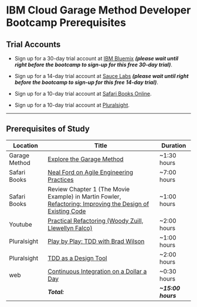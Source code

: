 # IBM Cloud Garage Method Developer Bootcamp Prerequisites

## Trial Accounts

* Sign up for a 30-day trial account at [IBM Bluemix](https://console.ng.bluemix.net/registration/) **_(please wait until right before the bootcamp to sign-up for this free 30-day trial)_**.

* Sign up for a 14-day trial account at [Sauce Labs](https://saucelabs.com/signup/trial/) **_(please wait until right before the bootcamp to sign-up for this free 14-day trial)_**.

* Sign up for a 10-day trial account at [Safari Books Online](https://www.safaribooksonline.com/register/).

* Sign up for a 10-day trial account at [Pluralsight](https://billing.pluralsight.com/individual/checkout/account-details?sku=IND-M-PLUS-FT).

___

## Prerequisites of Study

|Location|Title|Duration|
|--------|-----|--------|
|Garage Method|[Explore the Garage Method](https://www.ibm.com/devops/method/content/course/explore_garage_method#0)|~1:30 hours|
|Safari Books|[Neal Ford on Agile Engineering Practices](https://www.safaribooksonline.com/library/view/neal-ford-on/9781449314439/)|~7:00 hours|
|Safari Books|Review Chapter 1 (The Movie Example) in Martin Fowler, [Refactoring:  Improving the Design of Existing Code](https://www.safaribooksonline.com/library/view/refactoring-improving-the/0201485672/ch01.html)|~1:00 hours|
|Youtube|[Practical Refactoring (Woody Zuill, Llewellyn Falco)](https://www.youtube.com/watch?v=aWiwDdx_rdo)|~2:00 hours|
|Pluralsight|[Play by Play: TDD with Brad Wilson](https://app.pluralsight.com/library/courses/play-by-play-wilson-tdd)|~1:00 hours|
|Pluralsight|[TDD as a Design Tool](https://app.pluralsight.com/library/courses/tdd-as-design-tool)|~2:00 hours|
|web|[Continuous Integration on a Dollar a Day](http://www.jamesshore.com/Blog/Continuous-Integration-on-a-Dollar-a-Day.html)|~0:30 hours|
|&nbsp;|**_Total:_**|**_~15:00 hours_**|




